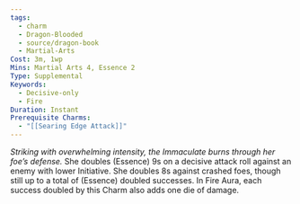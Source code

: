 ```yaml
---
tags:
  - charm
  - Dragon-Blooded
  - source/dragon-book
  - Martial-Arts
Cost: 3m, 1wp
Mins: Martial Arts 4, Essence 2
Type: Supplemental
Keywords:
  - Decisive-only
  - Fire
Duration: Instant
Prerequisite Charms:
  - "[[Searing Edge Attack]]"
---
```

*Striking with overwhelming intensity, the Immaculate burns through her foe’s defense.*
She doubles (Essence) 9s on a decisive attack roll against an enemy with lower Initiative. She doubles 8s against crashed foes, though still up to a total of (Essence) doubled successes. 
In Fire Aura, each success doubled by this Charm also adds one die of damage.